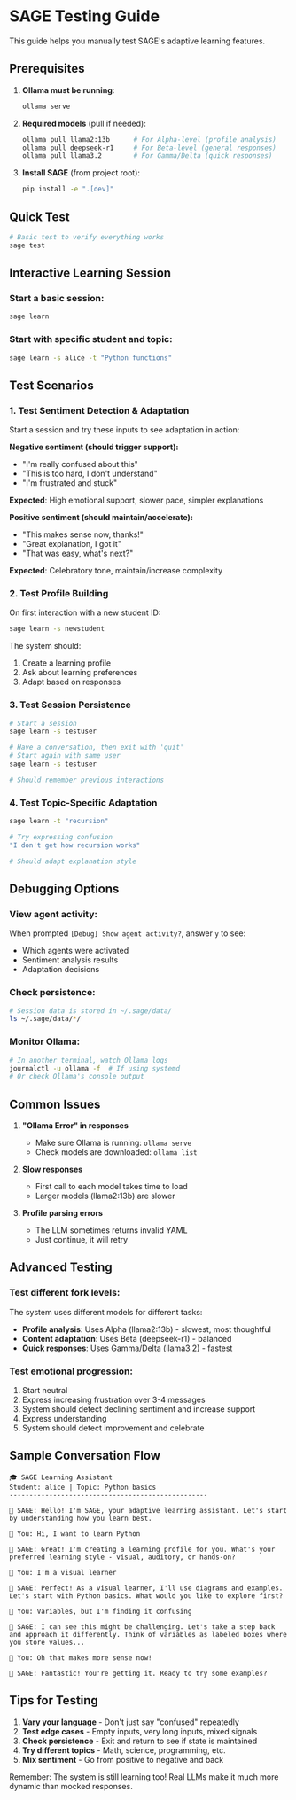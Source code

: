 # SAGE Testing Guide

This guide helps you manually test SAGE's adaptive learning features.

## Prerequisites

1. **Ollama must be running**:
   ```bash
   ollama serve
   ```

2. **Required models** (pull if needed):
   ```bash
   ollama pull llama2:13b      # For Alpha-level (profile analysis)
   ollama pull deepseek-r1     # For Beta-level (general responses)
   ollama pull llama3.2        # For Gamma/Delta (quick responses)
   ```

3. **Install SAGE** (from project root):
   ```bash
   pip install -e ".[dev]"
   ```

## Quick Test

```bash
# Basic test to verify everything works
sage test
```

## Interactive Learning Session

### Start a basic session:
```bash
sage learn
```

### Start with specific student and topic:
```bash
sage learn -s alice -t "Python functions"
```

## Test Scenarios

### 1. Test Sentiment Detection & Adaptation

Start a session and try these inputs to see adaptation in action:

**Negative sentiment (should trigger support):**
- "I'm really confused about this"
- "This is too hard, I don't understand"
- "I'm frustrated and stuck"

**Expected**: High emotional support, slower pace, simpler explanations

**Positive sentiment (should maintain/accelerate):**
- "This makes sense now, thanks!"
- "Great explanation, I got it"
- "That was easy, what's next?"

**Expected**: Celebratory tone, maintain/increase complexity

### 2. Test Profile Building

On first interaction with a new student ID:
```bash
sage learn -s newstudent
```

The system should:
1. Create a learning profile
2. Ask about learning preferences
3. Adapt based on responses

### 3. Test Session Persistence

```bash
# Start a session
sage learn -s testuser

# Have a conversation, then exit with 'quit'
# Start again with same user
sage learn -s testuser

# Should remember previous interactions
```

### 4. Test Topic-Specific Adaptation

```bash
sage learn -t "recursion"

# Try expressing confusion
"I don't get how recursion works"

# Should adapt explanation style
```

## Debugging Options

### View agent activity:
When prompted `[Debug] Show agent activity?`, answer `y` to see:
- Which agents were activated
- Sentiment analysis results
- Adaptation decisions

### Check persistence:
```bash
# Session data is stored in ~/.sage/data/
ls ~/.sage/data/*/
```

### Monitor Ollama:
```bash
# In another terminal, watch Ollama logs
journalctl -u ollama -f  # If using systemd
# Or check Ollama's console output
```

## Common Issues

1. **"Ollama Error" in responses**
   - Make sure Ollama is running: `ollama serve`
   - Check models are downloaded: `ollama list`

2. **Slow responses**
   - First call to each model takes time to load
   - Larger models (llama2:13b) are slower

3. **Profile parsing errors**
   - The LLM sometimes returns invalid YAML
   - Just continue, it will retry

## Advanced Testing

### Test different fork levels:
The system uses different models for different tasks:
- **Profile analysis**: Uses Alpha (llama2:13b) - slowest, most thoughtful
- **Content adaptation**: Uses Beta (deepseek-r1) - balanced
- **Quick responses**: Uses Gamma/Delta (llama3.2) - fastest

### Test emotional progression:
1. Start neutral
2. Express increasing frustration over 3-4 messages
3. System should detect declining sentiment and increase support
4. Express understanding
5. System should detect improvement and celebrate

## Sample Conversation Flow

```
🎓 SAGE Learning Assistant
Student: alice | Topic: Python basics
--------------------------------------------------

🤖 SAGE: Hello! I'm SAGE, your adaptive learning assistant. Let's start by understanding how you learn best.

📝 You: Hi, I want to learn Python

🤖 SAGE: Great! I'm creating a learning profile for you. What's your preferred learning style - visual, auditory, or hands-on?

📝 You: I'm a visual learner

🤖 SAGE: Perfect! As a visual learner, I'll use diagrams and examples. Let's start with Python basics. What would you like to explore first?

📝 You: Variables, but I'm finding it confusing

🤖 SAGE: I can see this might be challenging. Let's take a step back and approach it differently. Think of variables as labeled boxes where you store values...

📝 You: Oh that makes more sense now!

🤖 SAGE: Fantastic! You're getting it. Ready to try some examples?
```

## Tips for Testing

1. **Vary your language** - Don't just say "confused" repeatedly
2. **Test edge cases** - Empty inputs, very long inputs, mixed signals
3. **Check persistence** - Exit and return to see if state is maintained
4. **Try different topics** - Math, science, programming, etc.
5. **Mix sentiment** - Go from positive to negative and back

Remember: The system is still learning too! Real LLMs make it much more dynamic than mocked responses.